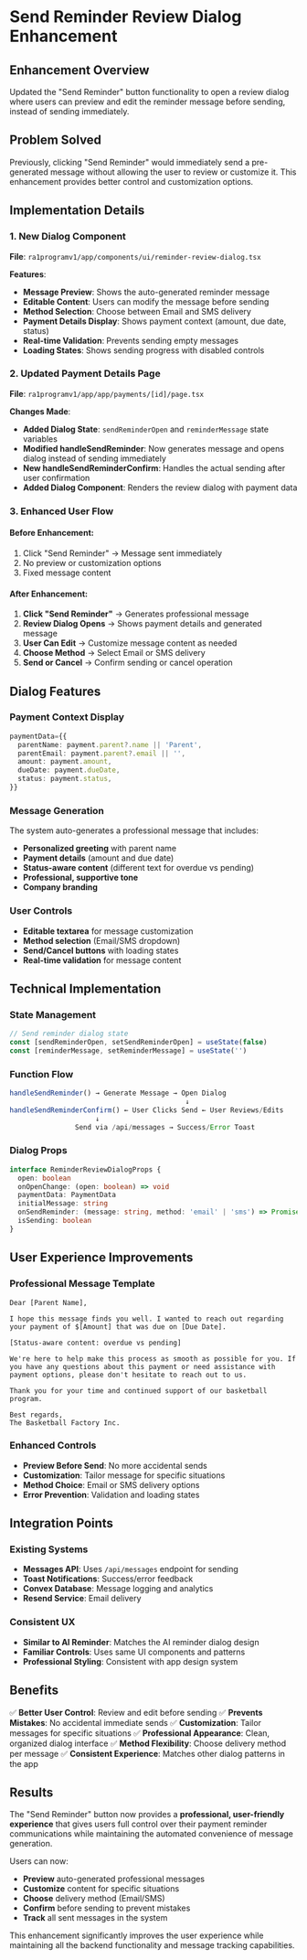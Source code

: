 # Send Reminder Review Dialog Enhancement

## Enhancement Overview
Updated the "Send Reminder" button functionality to open a review dialog where users can preview and edit the reminder message before sending, instead of sending immediately.

## Problem Solved
Previously, clicking "Send Reminder" would immediately send a pre-generated message without allowing the user to review or customize it. This enhancement provides better control and customization options.

## Implementation Details

### 1. New Dialog Component
**File**: `ra1programv1/app/components/ui/reminder-review-dialog.tsx`

**Features**:
- **Message Preview**: Shows the auto-generated reminder message
- **Editable Content**: Users can modify the message before sending
- **Method Selection**: Choose between Email and SMS delivery
- **Payment Details Display**: Shows payment context (amount, due date, status)
- **Real-time Validation**: Prevents sending empty messages
- **Loading States**: Shows sending progress with disabled controls

### 2. Updated Payment Details Page
**File**: `ra1programv1/app/app/payments/[id]/page.tsx`

**Changes Made**:
- **Added Dialog State**: `sendReminderOpen` and `reminderMessage` state variables
- **Modified handleSendReminder**: Now generates message and opens dialog instead of sending immediately
- **New handleSendReminderConfirm**: Handles the actual sending after user confirmation
- **Added Dialog Component**: Renders the review dialog with payment data

### 3. Enhanced User Flow

#### Before Enhancement:
1. Click "Send Reminder" → Message sent immediately
2. No preview or customization options
3. Fixed message content

#### After Enhancement:
1. **Click "Send Reminder"** → Generates professional message
2. **Review Dialog Opens** → Shows payment details and generated message
3. **User Can Edit** → Customize message content as needed
4. **Choose Method** → Select Email or SMS delivery
5. **Send or Cancel** → Confirm sending or cancel operation

## Dialog Features

### Payment Context Display
```typescript
paymentData={{
  parentName: payment.parent?.name || 'Parent',
  parentEmail: payment.parent?.email || '',
  amount: payment.amount,
  dueDate: payment.dueDate,
  status: payment.status,
}}
```

### Message Generation
The system auto-generates a professional message that includes:
- **Personalized greeting** with parent name
- **Payment details** (amount and due date)
- **Status-aware content** (different text for overdue vs pending)
- **Professional, supportive tone**
- **Company branding**

### User Controls
- **Editable textarea** for message customization
- **Method selection** (Email/SMS dropdown)
- **Send/Cancel buttons** with loading states
- **Real-time validation** for message content

## Technical Implementation

### State Management
```typescript
// Send reminder dialog state
const [sendReminderOpen, setSendReminderOpen] = useState(false)
const [reminderMessage, setReminderMessage] = useState('')
```

### Function Flow
```typescript
handleSendReminder() → Generate Message → Open Dialog
                                           ↓
handleSendReminderConfirm() ← User Clicks Send ← User Reviews/Edits
                     ↓
                Send via /api/messages → Success/Error Toast
```

### Dialog Props
```typescript
interface ReminderReviewDialogProps {
  open: boolean
  onOpenChange: (open: boolean) => void
  paymentData: PaymentData
  initialMessage: string
  onSendReminder: (message: string, method: 'email' | 'sms') => Promise<void>
  isSending: boolean
}
```

## User Experience Improvements

### Professional Message Template
```
Dear [Parent Name],

I hope this message finds you well. I wanted to reach out regarding your payment of $[Amount] that was due on [Due Date].

[Status-aware content: overdue vs pending]

We're here to help make this process as smooth as possible for you. If you have any questions about this payment or need assistance with payment options, please don't hesitate to reach out to us.

Thank you for your time and continued support of our basketball program.

Best regards,
The Basketball Factory Inc.
```

### Enhanced Controls
- **Preview Before Send**: No more accidental sends
- **Customization**: Tailor message for specific situations
- **Method Choice**: Email or SMS delivery options
- **Error Prevention**: Validation and loading states

## Integration Points

### Existing Systems
- **Messages API**: Uses `/api/messages` endpoint for sending
- **Toast Notifications**: Success/error feedback
- **Convex Database**: Message logging and analytics
- **Resend Service**: Email delivery

### Consistent UX
- **Similar to AI Reminder**: Matches the AI reminder dialog design
- **Familiar Controls**: Uses same UI components and patterns
- **Professional Styling**: Consistent with app design system

## Benefits

✅ **Better User Control**: Review and edit before sending
✅ **Prevents Mistakes**: No accidental immediate sends
✅ **Customization**: Tailor messages for specific situations
✅ **Professional Appearance**: Clean, organized dialog interface
✅ **Method Flexibility**: Choose delivery method per message
✅ **Consistent Experience**: Matches other dialog patterns in the app

## Results

The "Send Reminder" button now provides a **professional, user-friendly experience** that gives users full control over their payment reminder communications while maintaining the automated convenience of message generation.

Users can now:
- **Preview** auto-generated professional messages
- **Customize** content for specific situations
- **Choose** delivery method (Email/SMS)
- **Confirm** before sending to prevent mistakes
- **Track** all sent messages in the system

This enhancement significantly improves the user experience while maintaining all the backend functionality and message tracking capabilities. 